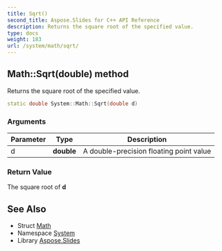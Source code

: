 ```yaml
---
title: Sqrt()
second_title: Aspose.Slides for C++ API Reference
description: Returns the square root of the specified value.
type: docs
weight: 183
url: /system/math/sqrt/
---
```

## Math::Sqrt(double) method


Returns the square root of the specified value.

```cpp
static double System::Math::Sqrt(double d)
```


### Arguments

| Parameter | Type | Description |
| --- | --- | --- |
| d | **double** | A double-precision floating point value |

### Return Value

The square root of **d**

## See Also

* Struct [Math](../)
* Namespace [System](../../)
* Library [Aspose.Slides](../../../)